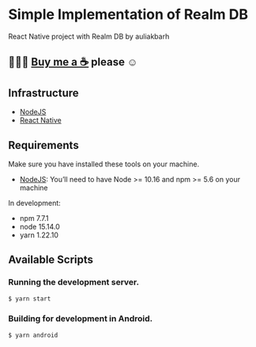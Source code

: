 # Simple Implementation of Realm DB
React Native project with Realm DB by auliakbarh

## 👨🏻‍💻 [Buy me a ☕](https://paypal.me/auliakbarh) please ☺️

## Infrastructure

- [NodeJS](https://nodejs.org/en/)
- [React Native](https://reactnative.dev/)

## Requirements

Make sure you have installed these tools on your machine.

- [NodeJS](https://nodejs.org/en/): You’ll need to have Node >= 10.16 and npm >= 5.6 on your machine

In development:
- npm 7.7.1
- node 15.14.0
- yarn 1.22.10

## Available Scripts

### Running the development server.

```bash
$ yarn start
```

### Building for development in Android.

```bash
$ yarn android
```

